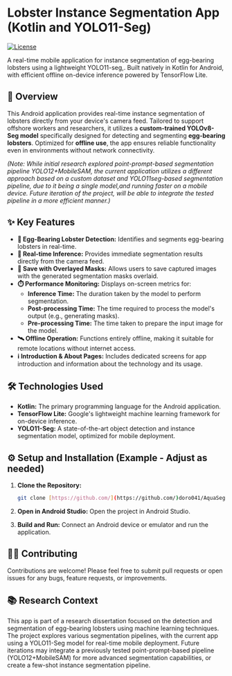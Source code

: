 # Lobster Instance Segmentation App (Kotlin and YOLO11-Seg)


[![License](https://img.shields.io/badge/License-Apache%202.0-blue.svg)](https://opensource.org/licenses/Apache-2.0)

A real-time mobile application for instance segmentation of egg-bearing lobsters using a lightweight YOLO11-seg,. Built natively in Kotlin for Android, with efficient offline on-device inference powered by TensorFlow Lite.

## 📱 Overview

This Android application provides real-time instance segmentation of lobsters directly from your device's camera feed. Tailored to support offshore workers and researchers, it utilizes a **custom-trained YOLOv8-Seg model** specifically designed for detecting and segmenting **egg-bearing lobsters**. Optimized for **offline use**, the app ensures reliable functionality even in environments without network connectivity.

*(Note: While initial research explored point-prompt-based segmentation pipeline YOLO12+MobileSAM, the current application utilizes a different approach based on a custom dataset and YOLO11seg-based segmentation pipeline, due to it being a single model,and running faster on a mobile device. Future iteration of the project, will be able to integrate the tested pipeline in a more efficient manner.)*
## ✨ Key Features

* **🦞 Egg-Bearing Lobster Detection:** Identifies and segments egg-bearing lobsters in real-time.
* **📸 Real-time Inference:** Provides immediate segmentation results directly from the camera feed.
* **💾 Save with Overlayed Masks:** Allows users to save captured images with the generated segmentation masks overlaid.
* **⏱️ Performance Monitoring:** Displays on-screen metrics for:
    * **Inference Time:** The duration taken by the model to perform segmentation.
    * **Post-processing Time:** The time required to process the model's output (e.g., generating masks).
    * **Pre-processing Time:** The time taken to prepare the input image for the model.
* **🛰️ Offline Operation:** Functions entirely offline, making it suitable for remote locations without internet access.
* **ℹ️ Introduction & About Pages:** Includes dedicated screens for app introduction and information about the technology and its usage.

## 🛠️ Technologies Used

- **Kotlin:** The primary programming language for the Android application.
- **TensorFlow Lite:** Google's lightweight machine learning framework for on-device inference.
- **YOLO11-Seg:** A state-of-the-art object detection and instance segmentation model, optimized for mobile deployment.



## ⚙️ Setup and Installation (Example - Adjust as needed)

1.  **Clone the Repository:**
    ```bash
    git clone [https://github.com/](https://github.com/)doro041/AquaSegV2.git
    ```

2.  **Open in Android Studio:** Open the project in Android Studio.

3.  **Build and Run:** Connect an Android device or emulator and run the application.
   




## 🧑‍💻 Contributing

Contributions are welcome! Please feel free to submit pull requests or open issues for any bugs, feature requests, or improvements.

## 📚 Research Context

This app is part of a research dissertation focused on the detection and segmentation of egg-bearing lobsters using machine learning techniques. The project explores various segmentation pipelines, with the current app using a YOLO11-Seg model for real-time mobile deployment. Future iterations may integrate a previously tested point-prompt-based pipeline (YOLO12+MobileSAM) for more advanced segmentation capabilities, or create a few-shot instance segmentation pipeline.

